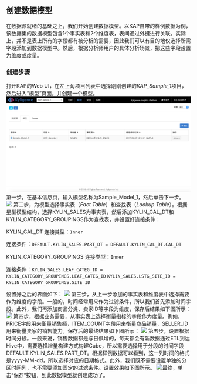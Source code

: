 ## 创建数据模型
在数据源就绪的基础之上，我们开始创建数据模型。以KAP自带的样例数据为例，该数据集的数据模型包含1个事实表和2个维度表，表间通过外键进行关联。实际上，并不是表上所有的字段都有被分析的需要，因此我们可以有目的地仅选择所需字段添加到数据模型中。然后，根据分析师用户的具体分析场景，把这些字段设置为维度或度量。

### 创建步骤
打开KAP的Web UI，在左上角项目列表中选择刚刚创建的*KAP_Sample_1*项目，然后进入“模型”页面，并创建一个模型。
![](images/datamodel_1.png)
第一步，在基本信息页，输入模型名称为Sample_Model_1，然后单击下一步。
![](images/datamodel_2.png)
第二步，为模型选择事实表（*Fact Table*）和查找表（*Lookup Table*）。根据星型模型结构，选择KYLIN_SALES为事实表，然后添加KYLIN_CAL_DT和KYLIN_CATEGORY_GROUPINGS作为查找表，并设置好连接条件：

KYLIN_CAL_DT 连接类型：`Inner` 

连接条件：`DEFAULT.KYLIN_SALES.PART_DT = DEFAULT.KYLIN_CAL_DT.CAL_DT`

KYLIN_CATEGORY_GROUPINGS 连接类型：`Inner` 

连接条件：`KYLIN_SALES.LEAF_CATEG_ID = KYLIN_CATEGORY_GROUPINGS.LEAF_CATEG_ID`
`KYLIN_SALES.LSTG_SITE_ID = KYLIN_CATEGORY_GROUPINGS.SITE_ID`

设置好之后的界面如下：
![](images/datamodel_3.png)
第三步，从上一步添加的事实表和维度表中选择需要作为维度的字段。一般的，时间经常用来作为过滤条件，所以我们首先添加时间字段。此外，我们再添加商品分类、卖家ID等字段为维度，保存后结果如下图所示：
![](images/datamodel_4.png)
第四步，根据业务需要，从事实表上选择衡量指标的字段作为度量。例如，PRICE字段用来衡量销售额，ITEM_COUNT字段用来衡量商品销量，SELLER_ID用来衡量卖家的销售能力。保存后的最终结果如下图所示：
![](images/datamodel_5.png)
第五步，设置根据时间分段。一般来说，销售数据都是与日俱增的，每天都会有新数据通过ETL到达Hive中，需要选择增量构建方式构建Cube，所以需要选择用于分段的时间字段DEFAULT.KYLIN_SALES.PART_DT。根据样例数据可以看到，这一列时间的格式是yyyy-MM-dd，所以选择对应的日期格式。此外，我们既不需要设置单独的分区时间列，也不需要添加固定的过滤条件。设置效果如下图所示。
![](images/datamodel_6.png)最终，单击“保存”按钮，到此数据模型就创建成功了。
